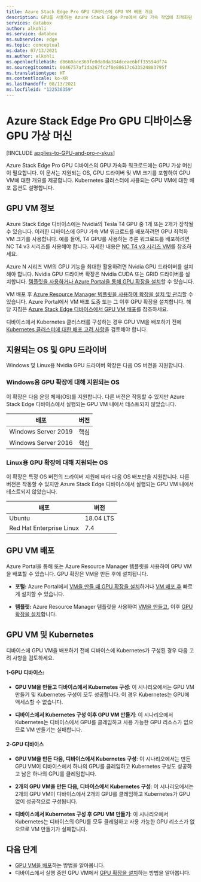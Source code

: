 ```yaml
---
title: Azure Stack Edge Pro GPU 디바이스에 GPU VM 배포 개요
description: GPU를 사용하는 Azure Stack Edge Pro에서 GPU 가속 작업에 최적화된 가상 머신을 사용하는 방법을 설명합니다.
services: databox
author: alkohli
ms.service: databox
ms.subservice: edge
ms.topic: conceptual
ms.date: 07/13/2021
ms.author: alkohli
ms.openlocfilehash: d8660ace369fe0da0da384dceae6bff35594df74
ms.sourcegitcommit: 0046757af1da267fc2f0e88617c633524883795f
ms.translationtype: HT
ms.contentlocale: ko-KR
ms.lasthandoff: 08/13/2021
ms.locfileid: "122536359"
---
```

# <a name="gpu-virtual-machines-for-azure-stack-edge-pro-gpu-devices"></a>Azure Stack Edge Pro GPU 디바이스용 GPU 가상 머신

[!INCLUDE [applies-to-GPU-and-pro-r-skus](../../includes/azure-stack-edge-applies-to-gpu-pro-r-sku.md)]

Azure Stack Edge Pro GPU 디바이스의 GPU 가속화 워크로드에는 GPU 가상 머신이 필요합니다. 이 문서는 지원되는 OS, GPU 드라이버 및 VM 크기를 포함하여 GPU VM에 대한 개요를 제공합니다. Kubernetes 클러스터에 사용되는 GPU VM에 대한 배포 옵션도 설명합니다.

## <a name="about-gpu-vms"></a>GPU VM 정보

Azure Stack Edge 디바이스에는 Nvidia의 Tesla T4 GPU 중 1개 또는 2개가 장착될 수 있습니다. 이러한 디바이스에 GPU 가속 VM 워크로드를 배포하려면 GPU 최적화 VM 크기를 사용합니다. 예를 들어, T4 GPU를 사용하는 추론 워크로드를 배포하려면 NC T4 v3 시리즈를 사용해야 합니다. 자세한 내용은 [NC T4 v3 시리즈 VM](../virtual-machines/nct4-v3-series.md)를 참조하세요.

Azure N 시리즈 VM의 GPU 기능을 최대한 활용하려면 Nvidia GPU 드라이버를 설치해야 합니다. Nvidia GPU 드라이버 확장은 Nvidia CUDA 또는 GRID 드라이버를 설치합니다. [템플릿을 사용하거나 Azure Portal을 통해 GPU 확장을 설치](#gpu-vm-deployment)할 수 있습니다.

VM 배포 후 [Azure Resource Manager 템플릿을 사용하여 확장을 설치 및 관리](azure-stack-edge-gpu-deploy-virtual-machine-install-gpu-extension.md)할 수 있습니다. Azure Portal에서 VM 배포 도중 또는 그 이후 GPU 확장을 설치합니다. 해당 지침은 [Azure Stack Edge 디바이스에서 GPU VM 배포](azure-stack-edge-gpu-deploy-gpu-virtual-machine.md)를 참조하세요.

디바이스에서 Kubernetes 클러스터를 구성하는 경우 GPU VM을 배포하기 전에 [Kubernetes 클러스터에 대한 배포 고려 사항](#gpu-vms-and-kubernetes)을 검토해야 합니다.

## <a name="supported-os-and-gpu-drivers"></a>지원되는 OS 및 GPU 드라이버 

Windows 및 Linux용 Nvidia GPU 드라이버 확장은 다음 OS 버전을 지원합니다.

### <a name="supported-os-for-gpu-extension-for-windows"></a>Windows용 GPU 확장에 대해 지원되는 OS

이 확장은 다음 운영 체제(OS)를 지원합니다. 다른 버전은 작동할 수 있지만 Azure Stack Edge 디바이스에서 실행되는 GPU VM 내에서 테스트되지 않았습니다.

| 배포 | 버전 |
|---|---|
| Windows Server 2019 | 핵심 |
| Windows Server 2016 | 핵심 |

### <a name="supported-os-for-gpu-extension-for-linux"></a>Linux용 GPU 확장에 대해 지원되는 OS

이 확장은 특정 OS 버전의 드라이버 지원에 따라 다음 OS 배포판을 지원합니다. 다른 버전은 작동할 수 있지만 Azure Stack Edge 디바이스에서 실행되는 GPU VM 내에서 테스트되지 않았습니다.

| 배포 | 버전 |
|---|---|
| Ubuntu | 18.04 LTS |
| Red Hat Enterprise Linux | 7.4 |

## <a name="gpu-vm-deployment"></a>GPU VM 배포

Azure Portal을 통해 또는 Azure Resource Manager 템플릿을 사용하여 GPU VM을 배포할 수 있습니다. GPU 확장은 VM을 만든 후에 설치됩니다.<!--Wording still needs work!-->

- **포털:** Azure Portal에서 [VM을 만들 때 GPU 확장을 설치](azure-stack-edge-gpu-deploy-gpu-virtual-machine.md#create-gpu-vms)하거나 [VM 배포 후]() 빠르게 설치할 수 있습니다.<!--Can they remove the GPU extension. Tomorrow, create a new GPU VM to test.-->

- **템플릿:** Azure Resource Manager 템플릿을 사용하여 [VM을 만들고](azure-stack-edge-gpu-deploy-gpu-virtual-machine.md#install-gpu-extension-after-deployment), 이후 [GPU 확장을 설치](azure-stack-edge-gpu-deploy-virtual-machine-install-gpu-extension.md)합니다.


## <a name="gpu-vms-and-kubernetes"></a>GPU VM 및 Kubernetes

디바이스에 GPU VM을 배포하기 전에 디바이스에 Kubernetes가 구성된 경우 다음 고려 사항을 검토하세요.

#### <a name="for-1-gpu-device"></a>1-GPU 디바이스: 

- **GPU VM을 만들고 디바이스에서 Kubernetes 구성**: 이 시나리오에서는 GPU VM 만들기 및 Kubernetes 구성이 모두 성공합니다. 이 경우 Kubernetes는 GPU에 액세스할 수 없습니다.

- **디바이스에서 Kubernetes 구성 이후 GPU VM 만들기**: 이 시나리오에서 Kubernetes는 디바이스에서 GPU를 클레임하고 사용 가능한 GPU 리소스가 없으므로 VM 만들기는 실패합니다.

#### <a name="for-2-gpu-device"></a>2-GPU 디바이스

- **GPU VM을 만든 다음, 디바이스에서 Kubernetes 구성**: 이 시나리오에서는 만든 GPU VM이 디바이스에서 하나의 GPU를 클레임하고 Kubernetes 구성도 성공하고 남은 하나의 GPU를 클레임합니다. 

- **2개의 GPU VM을 만든 다음, 디바이스에서 Kubernetes 구성**: 이 시나리오에서는 2개의 GPU VM이 디바이스에서 2개의 GPU를 클레임하고 Kubernetes가 GPU 없이 성공적으로 구성됩니다. 

- **디바이스에서 Kubernetes 구성 후 GPU VM 만들기**: 이 시나리오에서 Kubernetes는 디바이스의 GPU를 모두 클레임하고 사용 가능한 GPU 리소스가 없으므로 VM 만들기가 실패합니다.

<!--Li indicated that this is fixed. If you have GPU VMs running on your device and Kubernetes is also configured, then anytime the VM is deallocated (when you stop or remove a VM using Stop-AzureRmVM or Remove-AzureRmVM), there is a risk that the Kubernetes cluster will claim all the GPUs available on the device. In such an instance, you will not be able to restart the GPU VMs deployed on your device or create GPU VMs. -->

## <a name="next-steps"></a>다음 단계
- [GPU VM을 배포](azure-stack-edge-gpu-deploy-gpu-virtual-machine.md)하는 방법을 알아봅니다.
- 디바이스에서 실행 중인 GPU VM에서 [GPU 확장을 설치](azure-stack-edge-gpu-deploy-virtual-machine-install-gpu-extension.md)하는 방법을 알아봅니다.
